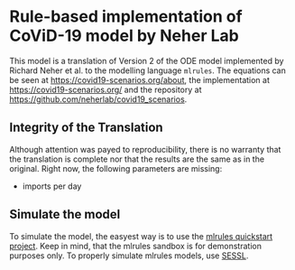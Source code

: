 # Rule-based implementation of CoViD-19 model by Neher Lab

This model is a translation of Version 2 of the ODE model implemented by Richard Neher et al. to the modelling language `mlrules`. The equations can be seen at https://covid19-scenarios.org/about, the implementation at https://covid19-scenarios.org/ and the repository at https://github.com/neherlab/covid19_scenarios.

## Integrity of the Translation

Although attention was payed to reproducibility, there is no warranty that the translation is complete nor that the results are the same as in the original.
Right now, the following parameters are missing:

- imports per day

## Simulate the model

To simulate the model, the easyest way is to use the [mlrules quickstart project](https://git.informatik.uni-rostock.de/mosi/mlrules2-quickstart). Keep in mind, that the mlrules sandbox is for demonstration purposes only. To properly simulate mlrules models, use [SESSL](https://git.informatik.uni-rostock.de/mosi/sessl/-/wikis/home).
